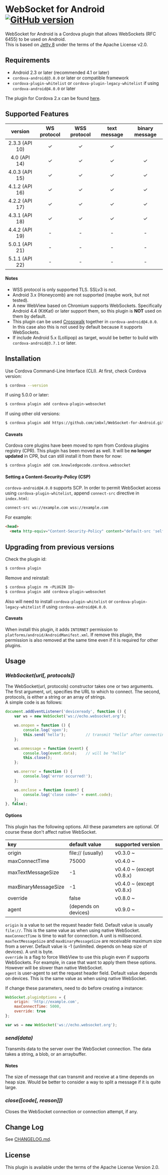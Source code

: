 # WebSocket for Android [![GitHub version](https://badge.fury.io/gh/knowledgecode%2FWebSocket-for-Android.svg)](http://badge.fury.io/gh/knowledgecode%2FWebSocket-for-Android)
WebSocket for Android is a Cordova plugin that allows WebSockets (RFC 6455) to be used on Android.  
This is based on [Jetty 8](https://github.com/eclipse/jetty.project/tree/jetty-8) under the terms of the Apache License v2.0.  

## Requirements
 - Android 2.3 or later (recommended 4.1 or later)  
 - `cordova-android@3.0.0` or later or compatible framework  
 - `cordova-plugin-whitelist` or `cordova-plugin-legacy-whitelist` if using `cordova-android@4.0.0` or later  

The plugin for Cordova 2.x can be found [here](https://github.com/knowledgecode/WebSocket-for-Android/tree/2.x).  

## Supported Features
| version        | WS protocol | WSS protocol | text message | binary message |
|:--------------:|:-----------:|:------------:|:------------:|:--------------:|
| 2.3.3 (API 10) | ✓           | ✓            | ✓            |                |
| 4.0 (API 14)   | ✓           | ✓            | ✓            | ✓              |
| 4.0.3 (API 15) | ✓           | ✓            | ✓            | ✓              |
| 4.1.2 (API 16) | ✓           | ✓            | ✓            | ✓              |
| 4.2.2 (API 17) | ✓           | ✓            | ✓            | ✓              |
| 4.3.1 (API 18) | ✓           | ✓            | ✓            | ✓              |
| 4.4.2 (API 19) | -           | -            | -            | -              |
| 5.0.1 (API 21) | -           | -            | -            | -              |
| 5.1.1 (API 22) | -           | -            | -            | -              |

#### Notes
 - WSS protocol is only supported TLS. SSLv3 is not.  
 - Android 3.x (Honeycomb) are not supported (maybe work, but not tested).  
 - A new WebView based on Chromium supports WebSockets. Specifically Android 4.4 (KitKat) or later support them, so this plugin is **NOT** used on them by default.  
 - This plugin can be used [Crosswalk](https://crosswalk-project.org/) together in `cordova-android@4.0.0`. In this case also this is not used by default because it supports WebSockets.  
 - If include Android 5.x (Lollipop) as target, would be better to build with `cordova-android@3.7.1` or later.  

## Installation
Use Cordova Command-Line Interface (CLI). At first, check Cordova version:
```sh
$ cordova --version
```
If using 5.0.0 or later:
```sh
$ cordova plugin add cordova-plugin-websocket
```
If using other old versions:
```sh
$ cordova plugin add https://github.com/imbxl/WebSocket-for-Android.git
```

#### Caveats
Cordova core plugins have been moved to npm from Cordova plugins registry (CPR). This plugin has been moved as well. It will be **no longer updated** in CPR, but can still install it from there for now:
```sh
$ cordova plugin add com.knowledgecode.cordova.websocket
```

#### Setting a Content-Security-Policy (CSP)
`cordova-android@4.0.0` supports SCP. In order to permit WebSocket access using `cordova-plugin-whitelist`, append `connect-src` directive in `index.html`:
```html
connect-src ws://example.com wss://example.com
```
For example:
```html
<head>
  <meta http-equiv="Content-Security-Policy" content="default-src 'self' data: gap: https://ssl.gstatic.com 'unsafe-eval'; style-src 'self' 'unsafe-inline'; media-src *; connect-src ws://example.com wss://example.com">
```

## Upgrading from previous versions
Check the plugin id:
```sh
$ cordova plugin
```
Remove and reinstall:
```sh
$ cordova plugin rm <PLUGIN ID>
$ cordova plugin add cordova-plugin-websocket
```
Also will need to install `cordova-plugin-whitelist` or `cordova-plugin-legacy-whitelist` if using `cordova-android@4.0.0`.

#### Caveats
When install this plugin, it adds `INTERNET` permission to `platforms/android/AndroidManifest.xml`. If remove this plugin, the permission is also removed at the same time even if it is required for other plugins.  

## Usage
### *WebSocket(url[, protocols])*
The WebSocket(url, protocols) constructor takes one or two arguments. The first argument, url, specifies the URL to which to connect. The second, protocols, is either a string or an array of strings.  
A simple code is as follows:  
```javascript
document.addEventListener('deviceready', function () {
    var ws = new WebSocket('ws://echo.websocket.org');

    ws.onopen = function () {
        console.log('open');
        this.send('hello');         // transmit "hello" after connecting
    };

    ws.onmessage = function (event) {
        console.log(event.data);    // will be "hello"
        this.close();
    };

    ws.onerror = function () {
        console.log('error occurred!');
    };

    ws.onclose = function (event) {
        console.log('close code=' + event.code);
    };
}, false);
```
#### Options
This plugin has the following options. All these parameters are optional. Of course these don't affect native WebSocket.  

| key                  | default value        | supported version        |
|:---------------------|:---------------------|:-------------------------|
| origin               | file:// (usually)    | v0.3.0 ~                 |
| maxConnectTime       | 75000                | v0.4.0 ~                 |
| maxTextMessageSize   | -1                   | v0.4.0 ~ (except v0.8.x) |
| maxBinaryMessageSize | -1                   | v0.4.0 ~ (except v0.8.x) |
| override             | false                | v0.8.0 ~                 |
| agent                | (depends on devices) | v0.9.0 ~                 |

`origin` is a value to set the request header field. Default value is usually `file://`. This is the same value as when using native WebSocket.  
`maxConnectTime` is time to wait for connection. A unit is millisecond.  
`maxTextMessageSize` and `maxBinaryMessageSize` are receivable maximum size from a server. Default value is -1 (unlimited. depends on heap size of devices). A unit is byte.  
`override` is a flag to force WebView to use this plugin even if supports WebSockets. For example, in case that want to apply them these options. However will be slower than native WebSocket.  
`agent` is user-agent to set the request header field. Default value depends on devices. This is the same value as when using native WebSocket.  

If change these parameters, need to do before creating a instance:  
```javascript
WebSocket.pluginOptions = {
    origin: 'http://example.com',
    maxConnectTime: 5000,
    override: true
};

var ws = new WebSocket('ws://echo.websocket.org');
```
### *send(data)*
Transmits data to the server over the WebSocket connection. The data takes a string, a blob, or an arraybuffer.  

#### Notes
The size of message that can transmit and receive at a time depends on heap size. Would be better to consider a way to split a message if it is quite large.  

### *close([code[, reason]])*
Closes the WebSocket connection or connection attempt, if any.  

## Change Log
See [CHANGELOG.md](https://github.com/knowledgecode/WebSocket-for-Android/blob/master/CHANGELOG.md).

## License
This plugin is available under the terms of the Apache License Version 2.0.
